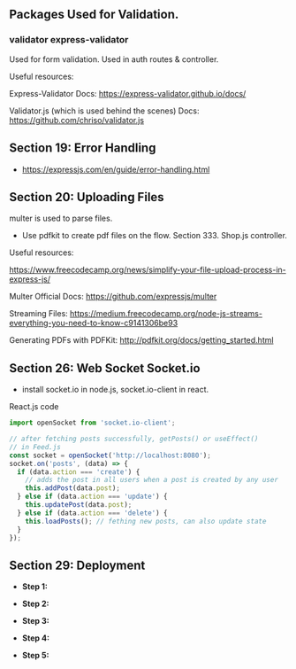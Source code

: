 ## Packages Used for Validation.

### validator express-validator

Used for form validation. Used in auth routes & controller.

Useful resources:

Express-Validator Docs: https://express-validator.github.io/docs/

Validator.js (which is used behind the scenes) Docs: https://github.com/chriso/validator.js

## Section 19: Error Handling

- https://expressjs.com/en/guide/error-handling.html

## Section 20: Uploading Files

multer is used to parse files.

- Use pdfkit to create pdf files on the flow. Section 333. Shop.js controller.

Useful resources:

https://www.freecodecamp.org/news/simplify-your-file-upload-process-in-express-js/

Multer Official Docs: https://github.com/expressjs/multer

Streaming Files: https://medium.freecodecamp.org/node-js-streams-everything-you-need-to-know-c9141306be93

Generating PDFs with PDFKit: http://pdfkit.org/docs/getting_started.html

## Section 26: Web Socket Socket.io

- install socket.io in node.js, socket.io-client in react.

React.js code

```js
import openSocket from 'socket.io-client';

// after fetching posts successfully, getPosts() or useEffect()
// in Feed.js
const socket = openSocket('http://localhost:8080');
socket.on('posts', (data) => {
  if (data.action === 'create') {
    // adds the post in all users when a post is created by any user
    this.addPost(data.post);
  } else if (data.action === 'update') {
    this.updatePost(data.post);
  } else if (data.action === 'delete') {
    this.loadPosts(); // fething new posts, can also update state
  }
});
```

## Section 29: Deployment

- **Step 1:**

- **Step 2:**

- **Step 3:**

- **Step 4:**

- **Step 5:**
